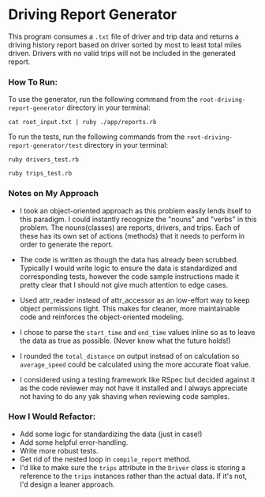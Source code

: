# Driving Report Generator

This program consumes a `.txt` file of driver and trip data and returns a driving history report based on driver sorted by most to least total miles driven. Drivers with no valid trips will not be included in the generated report.

### How To Run:

To use the generator, run the following command from the `root-driving-report-generator` directory in your terminal:

```cat root_input.txt | ruby ./app/reports.rb```

To run the tests, run the following commands from the `root-driving-report-generator/test` directory in your terminal:

```ruby drivers_test.rb```

```ruby trips_test.rb```

### Notes on My Approach

- I took an object-oriented approach as this problem easily lends itself to this paradigm. I could instantly recognize the "nouns" and "verbs" in this problem. The nouns(classes) are reports, drivers, and trips. Each of these has its own set of actions (methods) that it needs to perform in order to generate the report.


 - The code is written as though the data has already been scrubbed. Typically I would write logic to ensure the data is standardized and corresponding tests, however the code sample instructions made it pretty clear that I should not give much attention to edge cases.


- Used attr_reader instead of attr_accessor as an low-effort way to keep object permissions tight. This makes for cleaner, more maintainable code and reinforces the object-oriented modeling.


- I chose to parse the `start_time` and `end_time` values inline so as to leave the data as true as possible. (Never know what the future holds!)


- I rounded the `total_distance` on output instead of on calculation so `average_speed` could be calculated using the more accurate float value.


- I considered using a testing framework like RSpec but decided against it as the code reviewer may not have it installed and I always appreciate not having to do any yak shaving when reviewing code samples.


### How I Would Refactor:
- Add some logic for standardizing the data (just in case!)
- Add some helpful error-handling.
- Write more robust tests.
- Get rid of the nested loop in `compile_report` method.
- I'd like to make sure the `trips` attribute in the `Driver` class is storing a reference to the `trips` instances rather than the actual data. If it's not, I'd design a leaner approach.
